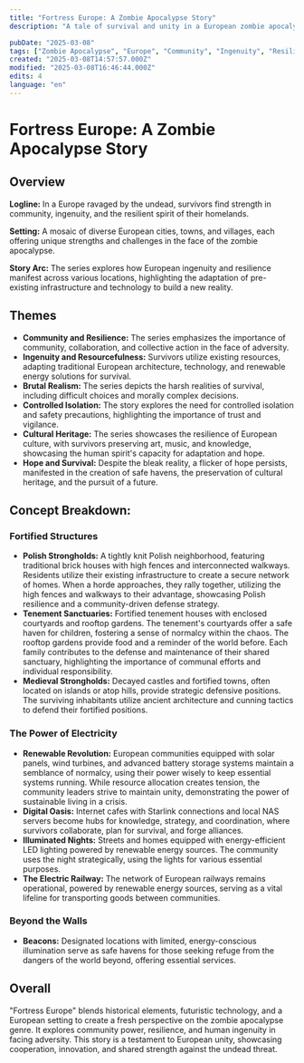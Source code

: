 ```yaml
---
title: "Fortress Europe: A Zombie Apocalypse Story"
description: "A tale of survival and unity in a European zombie apocalypse with community resilience and innovative technology"

pubDate: "2025-03-08"
tags: ["Zombie Apocalypse", "Europe", "Community", "Ingenuity", "Resilience", "Survival", "Cultural Heritage"]
created: "2025-03-08T14:57:57.000Z"
modified: "2025-03-08T16:46:44.000Z"
edits: 4
language: "en"
---
```


# Fortress Europe: A Zombie Apocalypse Story

## Overview

**Logline:** In a Europe ravaged by the undead, survivors find strength in community, ingenuity, and the resilient spirit of their homelands.

**Setting:** A mosaic of diverse European cities, towns, and villages, each offering unique strengths and challenges in the face of the zombie apocalypse.

**Story Arc:** The series explores how European ingenuity and resilience manifest across various locations, highlighting the adaptation of pre-existing infrastructure and technology to build a new reality.

## Themes

- **Community and Resilience:** The series emphasizes the importance of community, collaboration, and collective action in the face of adversity.
- **Ingenuity and Resourcefulness:** Survivors utilize existing resources, adapting traditional European architecture, technology, and renewable energy solutions for survival.
- **Brutal Realism:** The series depicts the harsh realities of survival, including difficult choices and morally complex decisions.
- **Controlled Isolation:** The story explores the need for controlled isolation and safety precautions, highlighting the importance of trust and vigilance.
- **Cultural Heritage:** The series showcases the resilience of European culture, with survivors preserving art, music, and knowledge, showcasing the human spirit's capacity for adaptation and hope.
- **Hope and Survival:** Despite the bleak reality, a flicker of hope persists, manifested in the creation of safe havens, the preservation of cultural heritage, and the pursuit of a future.

## Concept Breakdown:

### Fortified Structures

- **Polish Strongholds:** A tightly knit Polish neighborhood, featuring traditional brick houses with high fences and interconnected walkways. Residents utilize their existing infrastructure to create a secure network of homes. When a horde approaches, they rally together, utilizing the high fences and walkways to their advantage, showcasing Polish resilience and a community-driven defense strategy.
- **Tenement Sanctuaries:** Fortified tenement houses with enclosed courtyards and rooftop gardens. The tenement's courtyards offer a safe haven for children, fostering a sense of normalcy within the chaos. The rooftop gardens provide food and a reminder of the world before. Each family contributes to the defense and maintenance of their shared sanctuary, highlighting the importance of communal efforts and individual responsibility.
- **Medieval Strongholds:** Decayed castles and fortified towns, often located on islands or atop hills, provide strategic defensive positions. The surviving inhabitants utilize ancient architecture and cunning tactics to defend their fortified positions.

### The Power of Electricity

- **Renewable Revolution:** European communities equipped with solar panels, wind turbines, and advanced battery storage systems maintain a semblance of normalcy, using their power wisely to keep essential systems running. While resource allocation creates tension, the community leaders strive to maintain unity, demonstrating the power of sustainable living in a crisis.
- **Digital Oasis:** Internet cafes with Starlink connections and local NAS servers become hubs for knowledge, strategy, and coordination, where survivors collaborate, plan for survival, and forge alliances.
- **Illuminated Nights:** Streets and homes equipped with energy-efficient LED lighting powered by renewable energy sources. The community uses the night strategically, using the lights for various essential purposes.
- **The Electric Railway:** The network of European railways remains operational, powered by renewable energy sources, serving as a vital lifeline for transporting goods between communities.

### Beyond the Walls

- **Beacons:** Designated locations with limited, energy-conscious illumination serve as safe havens for those seeking refuge from the dangers of the world beyond, offering essential services.

## Overall

"Fortress Europe" blends historical elements, futuristic technology, and a European setting to create a fresh perspective on the zombie apocalypse genre. It explores community power, resilience, and human ingenuity in facing adversity. This story is a testament to European unity, showcasing cooperation, innovation, and shared strength against the undead threat.